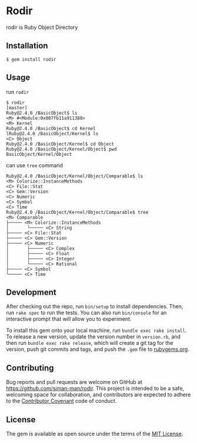 # Rodir

rodir is Ruby Object Directory

## Installation

```
$ gem install rodir
```

## Usage

run `rodir`

```
$ rodir                                                                                                                                                       [master]
Ruby@2.4.0 /BasicObject$ ls
<M>	#<Module:0x007fb11a911388>
<M>	Kernel
Ruby@2.4.0 /BasicObject$ cd Kernel
lRuby@2.4.0 /BasicObject/Kernel$ ls
<C>	Object
Ruby@2.4.0 /BasicObject/Kernel$ cd Object
Ruby@2.4.0 /BasicObject/Kernel/Object$ pwd
BasicObject/Kernel/Object
```

can use `tree` command

```
Ruby@2.4.0 /BasicObject/Kernel/Object/Comparable$ ls
<M>	Colorize::InstanceMethods
<C>	File::Stat
<C>	Gem::Version
<C>	Numeric
<C>	Symbol
<C>	Time
Ruby@2.4.0 /BasicObject/Kernel/Object/Comparable$ tree
<M> Comparable
├───── <M> Colorize::InstanceMethods
│       └───── <C> String
├───── <C> File::Stat
├───── <C> Gem::Version
├───── <C> Numeric
│       ├───── <C> Complex
│       ├───── <C> Float
│       ├───── <C> Integer
│       └───── <C> Rational
├───── <C> Symbol
└───── <C> Time
```

## Development

After checking out the repo, run `bin/setup` to install dependencies. Then, run `rake spec` to run the tests. You can also run `bin/console` for an interactive prompt that will allow you to experiment.

To install this gem onto your local machine, run `bundle exec rake install`. To release a new version, update the version number in `version.rb`, and then run `bundle exec rake release`, which will create a git tag for the version, push git commits and tags, and push the `.gem` file to [rubygems.org](https://rubygems.org).

## Contributing

Bug reports and pull requests are welcome on GitHub at https://github.com/siman-man/rodir. This project is intended to be a safe, welcoming space for collaboration, and contributors are expected to adhere to the [Contributor Covenant](http://contributor-covenant.org) code of conduct.


## License

The gem is available as open source under the terms of the [MIT License](http://opensource.org/licenses/MIT).


